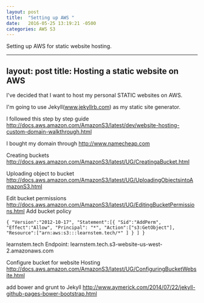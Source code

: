```yaml
---
layout: post
title:  "Setting up AWS "
date:   2016-05-25 13:19:21 -0500
categories: AWS S3
---
```

Setting up AWS for static website hosting.

---
layout: post
title:  Hosting a static website on AWS
---
I've decided that I want to host my personal STATIC websites on AWS.

I'm going to use Jekyll(www.jekyllrb.com) as my static site generator.

I followed this step by step guide http://docs.aws.amazon.com/AmazonS3/latest/dev/website-hosting-custom-domain-walkthrough.html

I bought my domain through http://www.namecheap.com


Creating buckets http://docs.aws.amazon.com/AmazonS3/latest/UG/CreatingaBucket.html

Uploading object to bucket http://docs.aws.amazon.com/AmazonS3/latest/UG/UploadingObjectsintoAmazonS3.html

Edit bucket permissions http://docs.aws.amazon.com/AmazonS3/latest/UG/EditingBucketPermissions.html
Add bucket policy

`{
  "Version":"2012-10-17",
  "Statement":[{
	"Sid":"AddPerm",
        "Effect":"Allow",
	  "Principal": "*",
      "Action":["s3:GetObject"],
      "Resource":["arn:aws:s3:::learnstem.tech/*"
      ]
    }
  ]
}`

learnstem.tech Endpoint: learnstem.tech.s3-website-us-west-2.amazonaws.com

Configure bucket for website Hosting http://docs.aws.amazon.com/AmazonS3/latest/UG/ConfiguringBucketWebsite.html


add bower and grunt to Jekyll http://www.aymerick.com/2014/07/22/jekyll-github-pages-bower-bootstrap.html
